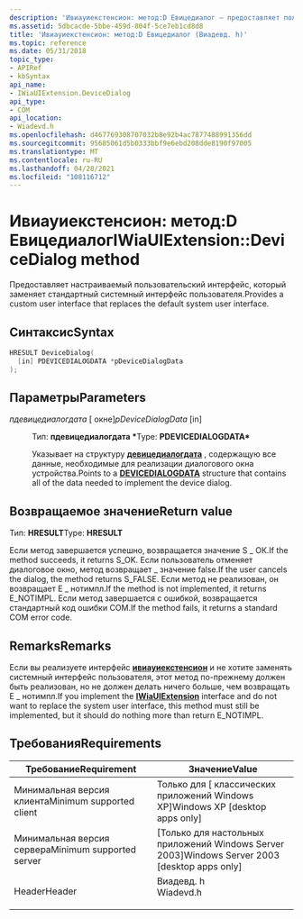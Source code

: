 ```yaml
---
description: 'Ивиауиекстенсион: метод:D Евицедиалог — предоставляет пользовательский интерфейс, который заменяет стандартный системный интерфейс пользователя.'
ms.assetid: 5dbcacde-5bbe-459d-804f-5ce7eb1cd8d8
title: 'Ивиауиекстенсион: метод:D Евицедиалог (Виадевд. h)'
ms.topic: reference
ms.date: 05/31/2018
topic_type:
- APIRef
- kbSyntax
api_name:
- IWiaUIExtension.DeviceDialog
api_type:
- COM
api_location:
- Wiadevd.h
ms.openlocfilehash: d467769308707032b8e92b4ac7877488991356dd
ms.sourcegitcommit: 95685061d5b0333bbf9e6ebd208dde8190f97005
ms.translationtype: MT
ms.contentlocale: ru-RU
ms.lasthandoff: 04/28/2021
ms.locfileid: "108116712"
---
```

# <a name="iwiauiextensiondevicedialog-method"></a><span data-ttu-id="00f73-103">Ивиауиекстенсион: метод:D Евицедиалог</span><span class="sxs-lookup"><span data-stu-id="00f73-103">IWiaUIExtension::DeviceDialog method</span></span>

<span data-ttu-id="00f73-104">Предоставляет настраиваемый пользовательский интерфейс, который заменяет стандартный системный интерфейс пользователя.</span><span class="sxs-lookup"><span data-stu-id="00f73-104">Provides a custom user interface that replaces the default system user interface.</span></span>

## <a name="syntax"></a><span data-ttu-id="00f73-105">Синтаксис</span><span class="sxs-lookup"><span data-stu-id="00f73-105">Syntax</span></span>


```C++
HRESULT DeviceDialog(
  [in] PDEVICEDIALOGDATA *pDeviceDialogData
);
```



## <a name="parameters"></a><span data-ttu-id="00f73-106">Параметры</span><span class="sxs-lookup"><span data-stu-id="00f73-106">Parameters</span></span>

<dl> <dt>

<span data-ttu-id="00f73-107">*пдевицедиалогдата* \[ окне\]</span><span class="sxs-lookup"><span data-stu-id="00f73-107">*pDeviceDialogData* \[in\]</span></span>
</dt> <dd>

<span data-ttu-id="00f73-108">Тип: **пдевицедиалогдата \***</span><span class="sxs-lookup"><span data-stu-id="00f73-108">Type: **PDEVICEDIALOGDATA\***</span></span>

<span data-ttu-id="00f73-109">Указывает на структуру [**девицедиалогдата**](-wia-devicedialogdata.md) , содержащую все данные, необходимые для реализации диалогового окна устройства.</span><span class="sxs-lookup"><span data-stu-id="00f73-109">Points to a [**DEVICEDIALOGDATA**](-wia-devicedialogdata.md) structure that contains all of the data needed to implement the device dialog.</span></span>

</dd> </dl>

## <a name="return-value"></a><span data-ttu-id="00f73-110">Возвращаемое значение</span><span class="sxs-lookup"><span data-stu-id="00f73-110">Return value</span></span>

<span data-ttu-id="00f73-111">Тип: **HRESULT**</span><span class="sxs-lookup"><span data-stu-id="00f73-111">Type: **HRESULT**</span></span>

<span data-ttu-id="00f73-112">Если метод завершается успешно, возвращается значение S \_ ОК.</span><span class="sxs-lookup"><span data-stu-id="00f73-112">If the method succeeds, it returns S\_OK.</span></span> <span data-ttu-id="00f73-113">Если пользователь отменяет диалоговое окно, метод возвращает \_ значение false.</span><span class="sxs-lookup"><span data-stu-id="00f73-113">If the user cancels the dialog, the method returns S\_FALSE.</span></span> <span data-ttu-id="00f73-114">Если метод не реализован, он возвращает E \_ нотимпл.</span><span class="sxs-lookup"><span data-stu-id="00f73-114">If the method is not implemented, it returns E\_NOTIMPL.</span></span> <span data-ttu-id="00f73-115">Если метод завершается с ошибкой, возвращается стандартный код ошибки COM.</span><span class="sxs-lookup"><span data-stu-id="00f73-115">If the method fails, it returns a standard COM error code.</span></span>

## <a name="remarks"></a><span data-ttu-id="00f73-116">Remarks</span><span class="sxs-lookup"><span data-stu-id="00f73-116">Remarks</span></span>

<span data-ttu-id="00f73-117">Если вы реализуете интерфейс [**ивиауиекстенсион**](-wia-iwiauiextension.md) и не хотите заменять системный интерфейс пользователя, этот метод по-прежнему должен быть реализован, но не должен делать ничего больше, чем возвращать E \_ нотимпл.</span><span class="sxs-lookup"><span data-stu-id="00f73-117">If you implement the [**IWiaUIExtension**](-wia-iwiauiextension.md) interface and do not want to replace the system user interface, this method must still be implemented, but it should do nothing more than return E\_NOTIMPL.</span></span>

## <a name="requirements"></a><span data-ttu-id="00f73-118">Требования</span><span class="sxs-lookup"><span data-stu-id="00f73-118">Requirements</span></span>



| <span data-ttu-id="00f73-119">Требование</span><span class="sxs-lookup"><span data-stu-id="00f73-119">Requirement</span></span> | <span data-ttu-id="00f73-120">Значение</span><span class="sxs-lookup"><span data-stu-id="00f73-120">Value</span></span> |
|-------------------------------------|--------------------------------------------------------------------------------------|
| <span data-ttu-id="00f73-121">Минимальная версия клиента</span><span class="sxs-lookup"><span data-stu-id="00f73-121">Minimum supported client</span></span><br/> | <span data-ttu-id="00f73-122">Только для \[ классических приложений Windows XP\]</span><span class="sxs-lookup"><span data-stu-id="00f73-122">Windows XP \[desktop apps only\]</span></span><br/>                                          |
| <span data-ttu-id="00f73-123">Минимальная версия сервера</span><span class="sxs-lookup"><span data-stu-id="00f73-123">Minimum supported server</span></span><br/> | <span data-ttu-id="00f73-124">\[Только для настольных приложений Windows Server 2003\]</span><span class="sxs-lookup"><span data-stu-id="00f73-124">Windows Server 2003 \[desktop apps only\]</span></span><br/>                                 |
| <span data-ttu-id="00f73-125">Header</span><span class="sxs-lookup"><span data-stu-id="00f73-125">Header</span></span><br/>                   | <dl> <span data-ttu-id="00f73-126"><dt>Виадевд. h</dt></span><span class="sxs-lookup"><span data-stu-id="00f73-126"><dt>Wiadevd.h</dt></span></span> </dl> |



 

 




